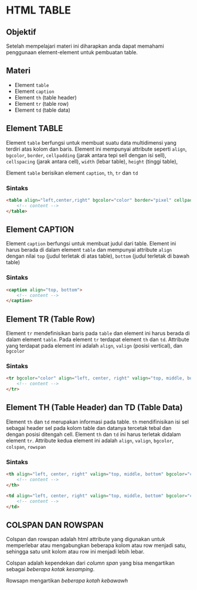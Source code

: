# HTML TABLE

## Objektif

Setelah mempelajari materi ini diharapkan anda dapat memahami penggunaan element-element untuk pembuatan table.

## Materi

- Element `table`
- Element `caption`
- Element `th` (table header)
- Element `tr` (table row)
- Element `td` (table data)

## Element TABLE

Element `table` berfungsi untuk membuat suatu data multidimensi yang terdiri atas kolom dan baris. Element ini mempunyai attribute seperti `align`, `bgcolor`, `border`, `cellpadding` (jarak antara tepi sell dengan isi sell), `cellspacing` (jarak antara cell), `width` (lebar table), `height` (tinggi table), 

Element `table` berisikan element `caption`, `th`, `tr` dan `td`

### Sintaks

```html
<table align="left,center,right" bgcolor="color" border="pixel" cellpadding="pixel" cellspacing="pixel" width="pixel, %" height="pixel, %">
	<!-- content -->
</table>
```

## Element CAPTION

Element `caption` berfungsi untuk membuat judul dari table. Element ini harus berada di dalam element `table` dan mempunyai attribute `align` dengan nilai `top` (judul terletak di atas table), `bottom` (judul terletak di bawah table)

### Sintaks

```html
<caption align="top, bottom">
	<!-- content -->
</caption>
```

## Element TR (Table Row)

Element `tr` mendefinisikan baris pada `table` dan element ini harus berada di dalam element `table`. Pada element `tr` terdapat element `th` dan `td`. Attribute yang terdapat pada element ini adalah `align`, `valign` (posisi vertical), dan `bgcolor`

### Sintaks

```html
<tr bgcolor="color" align="left, center, right" valign="top, middle, bottom">
	<!-- content -->
</tr>
```

## Element TH (Table Header) dan TD (Table Data)

Element `th` dan `td` merupakan informasi pada table. `th` mendifinisikan  isi sel sebagai header sel pada kolom table dan datanya tercetak tebal dan dengan posisi ditengah cell. Element `th` dan `td` ini harus terletak didalam element `tr`. Attribute kedua element ini adalah `align`, `valign`, `bgcolor`, `colspan`, `rowspan`

### Sintaks

```html
<th align="left, center, right" valign="top, middle, bottom" bgcolor="color" colspan="number" rowspan="number">
	<!-- content -->
</th>

<td align="left, center, right" valign="top, middle, bottom" bgcolor="color" colspan="number" rowspan="number">
	<!-- content -->
</td>
```

## COLSPAN DAN ROWSPAN

Colspan dan rowspan adalah html attribute yang digunakan untuk memperlebar atau mengabungkan beberapa kolom atau row menjadi satu, sehingga satu unit kolom atau row ini menjadi lebih lebar.

Colspan adalah kependekan dari *column span* yang bisa mengartikan sebagai *beberapa kotak kesamping*.

Rowsapn mengartikan *beberapa kotah kebawawh*

